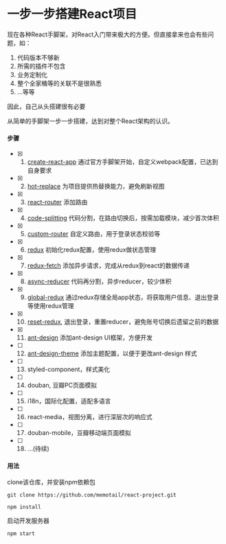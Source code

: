 # 一步一步搭建React项目

现在各种React手脚架，对React入门带来极大的方便。但直接拿来也会有些问题，如：

1. 代码版本不够新
2. 所需的插件不包含
3. 业务定制化
4. 整个全家桶等的关联不是很熟悉
5. ...等等

因此，自己从头搭建很有必要

从简单的手脚架一步一步搭建，达到对整个React架构的认识。


#### 步骤
- [x] 1. [create-react-app](https://github.com/memotail/react-project/tree/create-react-app) 通过官方手脚架开始，自定义webpack配置，已达到自身要求
- [x] 2. [hot-replace](https://github.com/memotail/react-project/tree/hot-replace) 为项目提供热替换能力，避免刷新视图
- [x] 3. [react-router](https://github.com/memotail/react-project/tree/react-router) 添加路由
- [x] 4. [code-splitting](https://github.com/memotail/react-project/tree/code-splitting) 代码分割，在路由切换后，按需加载模块，减少首次体积
- [x] 5. [custom-router](https://github.com/memotail/react-project/tree/custom-router) 自定义路由，用于登录状态校验等
- [x] 6. [redux](https://github.com/memotail/react-project/tree/redux) 初始化redux配置，使用redux做状态管理
- [x] 7. [redux-fetch](https://github.com/memotail/react-project/tree/redux-fetch) 添加异步请求，完成从redux到react的数据传递
- [x] 8. [async-reducer](https://github.com/memotail/react-project/tree/async-reducer) 代码再分割，异步reducer，较少体积
- [x] 9. [global-redux](https://github.com/memotail/react-project/tree/global-redux) 通过redux存储全局app状态，将获取用户信息、退出登录等使用redux管理
- [x] 10. [reset-redux](https://github.com/memotail/react-project/tree/reset-redux), 退出登录，重置reducer，避免账号切换后遗留之前的数据
- [x] 11. [ant-design](https://github.com/memotail/react-project/tree/ant-design) 添加ant-design UI框架，方便开发
- [ ] 12. [ant-design-theme](https://github.com/memotail/react-project/tree/ant-design-theme) 添加主题配置，以便于更改ant-design 样式
- [ ] 13. styled-component，样式美化
- [ ] 14. douban, 豆瓣PC页面模拟
- [ ] 15. i18n，国际化配置，适配多语言
- [ ] 16. react-media，视图分离，进行深层次的响应式
- [ ] 17. douban-mobile，豆瓣移动端页面模拟
- [ ] 18. ...(待续)

#### 用法
clone该仓库，并安装npm依赖包

```
git clone https://github.com/memotail/react-project.git
```
```
npm install
```
启动开发服务器
```
npm start
```
